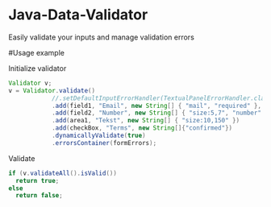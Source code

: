 # Java-Data-Validator
Easily validate your inputs and manage validation errors


#Usage example

Initialize validator

```java
Validator v;
v = Validator.validate()
			//.setDefaultInputErrorHandler(TextualPanelErrorHandler.class)
			.add(field1, "Email", new String[] { "mail", "required" }, additionalErrorPanel1)
			.add(field2, "Number", new String[] { "size:5,7", "number" }, new String[] {}, additionalErrorPanel2)
			.add(area1, "Tekst", new String[] { "size:10,150" })
			.add(checkBox, "Terms", new String[]{"confirmed"})
            .dynamicallyValidate(true)
			.errorsContainer(formErrors);
```

Validate
```java
if (v.validateAll().isValid())
  return true;
else
  return false;
```
